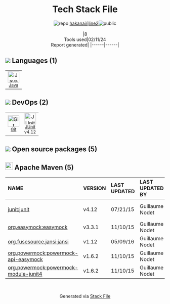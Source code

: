 <!--
&lt;--- Readme.md Snippet without images Start ---&gt;
## Tech Stack
hakanai/jline2 is built on the following main stack:

- [Java](https://www.java.com) – Languages
- [JUnit](http://junit.org/) – Testing Frameworks

Full tech stack [here](/techstack.md)

&lt;--- Readme.md Snippet without images End ---&gt;

&lt;--- Readme.md Snippet with images Start ---&gt;
## Tech Stack
hakanai/jline2 is built on the following main stack:

- <img width='25' height='25' src='https://img.stackshare.io/service/995/K85ZWV2F.png' alt='Java'/> [Java](https://www.java.com) – Languages
- <img width='25' height='25' src='https://img.stackshare.io/service/2020/874086.png' alt='JUnit'/> [JUnit](http://junit.org/) – Testing Frameworks

Full tech stack [here](/techstack.md)

&lt;--- Readme.md Snippet with images End ---&gt;
-->
<div align="center">

# Tech Stack File
![](https://img.stackshare.io/repo.svg "repo") [hakanai/jline2](https://github.com/hakanai/jline2)![](https://img.stackshare.io/public_badge.svg "public")
<br/><br/>
|8<br/>Tools used|02/11/24 <br/>Report generated|
|------|------|
</div>

## <img src='https://img.stackshare.io/languages.svg'/> Languages (1)
<table><tr>
  <td align='center'>
  <img width='36' height='36' src='https://img.stackshare.io/service/995/K85ZWV2F.png' alt='Java'>
  <br>
  <sub><a href="https://www.java.com">Java</a></sub>
  <br>
  <sub></sub>
</td>

</tr>
</table>

## <img src='https://img.stackshare.io/devops.svg'/> DevOps (2)
<table><tr>
  <td align='center'>
  <img width='36' height='36' src='https://img.stackshare.io/service/1046/git.png' alt='Git'>
  <br>
  <sub><a href="http://git-scm.com/">Git</a></sub>
  <br>
  <sub></sub>
</td>

<td align='center'>
  <img width='36' height='36' src='https://img.stackshare.io/service/2020/874086.png' alt='JUnit'>
  <br>
  <sub><a href="http://junit.org/">JUnit</a></sub>
  <br>
  <sub>v4.12</sub>
</td>

</tr>
</table>


## <img src='https://img.stackshare.io/group.svg' /> Open source packages (5)</h2>

## <img width='24' height='24' src='https://img.stackshare.io/package_manager/977/default_9833f2ef0bbc2a946b4cc5e9307264033361076b.png'/> Apache Maven (5)

|NAME|VERSION|LAST UPDATED|LAST UPDATED BY|LICENSE|VULNERABILITIES|
|:------|:------|:------|:------|:------|:------|
|[junit:junit](http://junit.org)|v4.12|07/21/15|Guillaume Nodet |EPL-1.0|[CVE-2020-15250](https://github.com/advisories/GHSA-269g-pwp5-87pp) (Moderate)|
|[org.easymock:easymock](http://easymock.org)|v3.3.1|11/10/15|Guillaume Nodet |Apache-2.0|N/A|
|[org.fusesource.jansi:jansi](http://fusesource.github.io/jansi)|v1.12|05/09/16|Guillaume Nodet |Apache-2.0|N/A|
|[org.powermock:powermock-api-easymock](http://www.powermock.org)|v1.6.2|11/10/15|Guillaume Nodet |Apache-2.0|N/A|
|[org.powermock:powermock-module-junit4](http://www.powermock.org)|v1.6.2|11/10/15|Guillaume Nodet |Apache-2.0|N/A|

<br/>
<div align='center'>

Generated via [Stack File](https://github.com/marketplace/stack-file)
